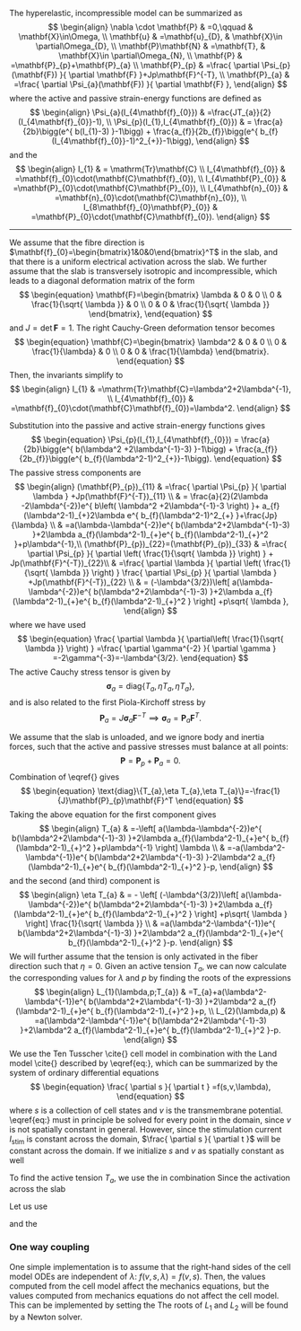 The hyperelastic, incompressible model can be summarized as
$$
\begin{align}
\nabla \cdot \mathbf{P} & =0,\qquad & \mathbf{X}\in\Omega, \\
\mathbf{u} & =\mathbf{u}_{D}, & \mathbf{X}\in \partial\Omega_{D}, \\
\mathbf{P}\mathbf{N} & =\mathbf{T}, & \mathbf{X}\in \partial\Omega_{N}, \\
\mathbf{P} & =\mathbf{P}_{p}+\mathbf{P}_{a} \\
\mathbf{P}_{p} & =\frac{ \partial \Psi_{p}(\mathbf{F}) }{ \partial \mathbf{F} }+Jp\mathbf{F}^{-T}, \\
\mathbf{P}_{a} & =\frac{ \partial \Psi_{a}(\mathbf{F}) }{ \partial \mathbf{F} },
\end{align}
$$
where the active and passive strain-energy functions are defined as
$$
\begin{align}
\Psi_{a}(I_{4\mathbf{f}_{0}}) & =\frac{JT_{a}}{2} (I_{4\mathbf{f}_{0}}-1), \\
\Psi_{p}(I_{1},I_{4\mathbf{f}_{0}}) & = \frac{a}{2b}\bigg(e^{ b(I_{1}-3) }-1\bigg)  + \frac{a_{f}}{2b_{f}}\bigg(e^{ b_{f}(I_{4\mathbf{f}_{0}}-1)^2_{+}}-1\bigg),
\end{align}
$$
and the
$$
\begin{align}
I_{1} & =  \mathrm{Tr}\mathbf{C} \\
I_{4\mathbf{f}_{0}} & =\mathbf{f}_{0}\cdot(\mathbf{C}\mathbf{f}_{0}), \\
I_{4\mathbf{P}_{0}} & =\mathbf{P}_{0}\cdot(\mathbf{C}\mathbf{P}_{0}), \\
I_{4\mathbf{n}_{0}} & =\mathbf{n}_{0}\cdot(\mathbf{C}\mathbf{n}_{0}), \\ 
I_{8\mathbf{f}_{0}\mathbf{P}_{0}} & =\mathbf{P}_{0}\cdot(\mathbf{C}\mathbf{f}_{0}).
\end{align}
$$

---

We assume that the fibre direction is $\mathbf{f}_{0}=\begin{bmatrix}1&0&0\end{bmatrix}^T$ in the slab, and that there is a uniform electrical activation across the slab. We further assume that the slab is transversely isotropic and incompressible, which leads to a diagonal deformation matrix of the form
$$
\begin{equation}
\mathbf{F}=\begin{bmatrix}
\lambda & 0 & 0 \\
0 & \frac{1}{\sqrt{ \lambda }} & 0 \\
0 & 0 & \frac{1}{\sqrt{ \lambda }} 
\end{bmatrix},
\end{equation}
$$
and $J=\det \mathbf{F}=1$. The right Cauchy-Green deformation tensor becomes
$$
\begin{equation}
\mathbf{C}=\begin{bmatrix}
\lambda^2 & 0 & 0 \\
0 & \frac{1}{\lambda} & 0 \\
0 & 0 & \frac{1}{\lambda} 
\end{bmatrix}.
\end{equation}
$$
Then, the invariants simplify to
$$
\begin{align}
I_{1} & =\mathrm{Tr}\mathbf{C}=\lambda^2+2\lambda^{-1}, \\
I_{4\mathbf{f}_{0}} & =\mathbf{f}_{0}\cdot(\mathbf{C}\mathbf{f}_{0})=\lambda^2.
\end{align}
$$

Substitution into the passive and active strain-energy functions gives
$$
\begin{equation}
\Psi_{p}(I_{1},I_{4\mathbf{f}_{0}})  = \frac{a}{2b}\bigg(e^{ b(\lambda^2 +2\lambda^{-1}-3) }-1\bigg)  + \frac{a_{f}}{2b_{f}}\bigg(e^{ b_{f}(\lambda^2-1)^2_{+}}-1\bigg).
\end{equation}
$$
The passive stress components are
$$
\begin{align}
(\mathbf{P}_{p})_{11} & =\frac{ \partial \Psi_{p} }{ \partial \lambda } +Jp(\mathbf{F}^{-T})_{11} \\
 & = \frac{a}{2}(2\lambda -2\lambda^{-2})e^{ b\left( \lambda^2 +2\lambda^{-1}-3 \right) }+ a_{f}(\lambda^2-1)_{+}2\lambda e^{ b_{f}(\lambda^2-1)^2_{+} }+\frac{Jp}{\lambda} \\
  & =a(\lambda-\lambda^{-2})e^{ b(\lambda^2+2\lambda^{-1}-3) }+2\lambda a_{f}(\lambda^2-1)_{+}e^{ b_{f}(\lambda^2-1)_{+}^2 }+p\lambda^{-1},\\
(\mathbf{P}_{p})_{22}=(\mathbf{P}_{p})_{33} & =\frac{ \partial \Psi_{p} }{ \partial \left( \frac{1}{\sqrt{ \lambda }} \right) }  + Jp(\mathbf{F}^{-T})_{22}\\
 & =\frac{ \partial \lambda }{ \partial \left( \frac{1}{\sqrt{ \lambda }} \right) } \frac{ \partial \Psi_{p} }{ \partial \lambda } +Jp(\mathbf{F}^{-T})_{22} \\
 & = (-\lambda^{3/2})\left[ a(\lambda-\lambda^{-2})e^{ b(\lambda^2+2\lambda^{-1}-3) }+2\lambda a_{f}(\lambda^2-1)_{+}e^{ b_{f}(\lambda^2-1)_{+}^2 } \right] +p\sqrt{ \lambda },
\end{align}
$$
where we have used
$$
\begin{equation}
\frac{ \partial \lambda }{ \partial\left(  \frac{1}{\sqrt{ \lambda }} \right) } =\frac{ \partial \gamma^{-2} }{ \partial \gamma } =-2\gamma^{-3}=-\lambda^{3/2}.
\end{equation}
$$
The active Cauchy stress tensor is given by
$$
\begin{equation}
\boldsymbol{\sigma}_{a}=\text{diag}\{T_{a}, \eta T_{a},\eta T_{a}\},
\end{equation}
$$
and is also related to the first Piola-Kirchoff stress by
$$
\begin{equation}
\mathbf{P}_{a}=J\boldsymbol{\sigma}_{a}\mathbf{F}^{-T}\implies \boldsymbol{\sigma}_{a}=\mathbf{P}_{a}\mathbf{F}^T.
\end{equation}
$$

We assume that the slab is unloaded, and we ignore body and inertia forces, such that the active and passive stresses must balance at all points:
$$
\begin{equation}
\mathbf{P}=\mathbf{P}_{p}+\mathbf{P}_{a}=0.
\end{equation}
$$
Combination of \eqref{} gives
$$
\begin{equation}
\text{diag}\{T_{a},\eta T_{a},\eta T_{a}\}=-\frac{1}{J}\mathbf{P}_{p}\mathbf{F}^T
\end{equation}
$$
Taking the above equation for the first component gives 
$$
\begin{align}
T_{a} & =-\left[ a(\lambda-\lambda^{-2})e^{ b(\lambda^2+2\lambda^{-1}-3) }+2\lambda a_{f}(\lambda^2-1)_{+}e^{ b_{f}(\lambda^2-1)_{+}^2 }+p\lambda^{-1} \right] \lambda \\
 & =-a(\lambda^2-\lambda^{-1})e^{ b(\lambda^2+2\lambda^{-1}-3) }-2\lambda^2 a_{f}(\lambda^2-1)_{+}e^{ b_{f}(\lambda^2-1)_{+}^2 }-p,
\end{align}
$$
and the second (and third) component is
$$
\begin{align}
\eta T_{a} & = - \left[ (-\lambda^{3/2})\left[ a(\lambda-\lambda^{-2})e^{ b(\lambda^2+2\lambda^{-1}-3) }+2\lambda a_{f}(\lambda^2-1)_{+}e^{ b_{f}(\lambda^2-1)_{+}^2 } \right] +p\sqrt{ \lambda } \right] \frac{1}{\sqrt{ \lambda }} \\
 & =a(\lambda^2-\lambda^{-1})e^{ b(\lambda^2+2\lambda^{-1}-3) }+2\lambda^2 a_{f}(\lambda^2-1)_{+}e^{ b_{f}(\lambda^2-1)_{+}^2 }-p.
\end{align}
$$
We will further assume that the tension is only activated in the fiber direction such that $\eta=0$. Given an active tension $T_{a}$, we can now calculate the corresponding values for $\lambda$ and $p$ by finding the roots of the expressions
$$
\begin{align}
L_{1}(\lambda,p;T_{a}) & =T_{a}+a(\lambda^2-\lambda^{-1})e^{ b(\lambda^2+2\lambda^{-1}-3) }+2\lambda^2 a_{f}(\lambda^2-1)_{+}e^{ b_{f}(\lambda^2-1)_{+}^2 }+p, \\
L_{2}(\lambda,p) & =a(\lambda^2-\lambda^{-1})e^{ b(\lambda^2+2\lambda^{-1}-3) }+2\lambda^2 a_{f}(\lambda^2-1)_{+}e^{ b_{f}(\lambda^2-1)_{+}^2 }-p.
\end{align}
$$
 We use the Ten Tusscher \cite{} cell model in combination with the Land model \cite{} described by \eqref{eq:}, which can be summarized by the system of ordinary differential equations
 $$
\begin{equation}
\frac{ \partial s }{ \partial t }  =f(s,v,\lambda),
\end{equation}
$$
where $s$ is a collection of cell states and $v$ is the transmembrane potential. \eqref{eq:} must in principle be solved for every point in the domain, since $v$ is not spatially constant in general. However, since the stimulation current $I_\text{stim}$ is constant across the domain, $\frac{ \partial s }{ \partial t }$ will be constant across the domain. If we initialize $s$ and $v$ as spatially constant as well 




To find the active tension $T_{a}$, we use the in combination
Since the activation across the slab 

Let us use 

and the 
### One way coupling
One simple implementation is to assume that the right-hand sides of the cell model ODEs are independent of $\lambda$: $f(v,s,\lambda)=f(v,s)$. Then, the values computed from the cell model affect the mechanics equations, but the values computed from mechanics equations do not affect the cell model.
This can be implemented by setting the 
The roots of $L_{1}$ and $L_{2}$ will be found by a Newton solver.